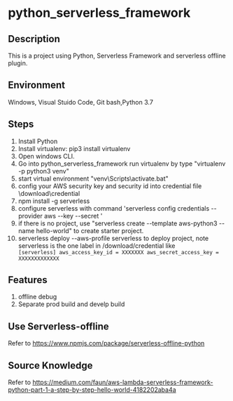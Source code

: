 # python_serverless_framework

## Description
This is a project using Python, Serverless Framework and serverless offline plugin.

## Environment
Windows, Visual Stuido Code, Git bash,Python 3.7

## Steps
1. Install Python
2. Install virtualenv: pip3 install virtualenv
3. Open windows CLI.
4. Go into python_serverless_framework run virtualenv by type "virtualenv -p python3 venv" 
5. start virtual environment "venv\Scripts\activate.bat"
6. config your AWS security key and security id into credential file  \download\credential
7. npm install -g serverless
8. configure serverless with command 'serverless config credentials --provider aws --key <ACCESS KEY ID> --secret <SECRET KEY>'
9. if there is no project, use "serverless create --template aws-python3 --name hello-world" to create starter project.
10. serverless deploy --aws-profile serverless to deploy project, note serverless is the one label in /download/credential like
	<code>
		[serverless]
		aws_access_key_id = XXXXXXX
		aws_secret_access_key = XXXXXXXXXXXXX
	</code>

## Features
1. offline debug
2. Separate prod build and develp build	
	
## Use Serverless-offline
Refer to https://www.npmjs.com/package/serverless-offline-python

## Source Knowledge 
Refer to https://medium.com/faun/aws-lambda-serverless-framework-python-part-1-a-step-by-step-hello-world-4182202aba4a
